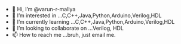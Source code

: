 - 👋 Hi, I’m @varun-r-mallya
- 👀 I’m interested in ...C,C++,Java,Python,Arduino,Verilog,HDL
- 🌱 I’m currently learning ...C,C++,Java,Python,Arduino,Verilog,HDL
- 💞️ I’m looking to collaborate on ...Verilog, HDL
- 📫 How to reach me ...bruh, just email me.

<!---
varun-r-mallya/varun-r-mallya is a ✨ special ✨ repository because its `README.md` (this file) appears on your GitHub profile.
You can click the Preview link to take a look at your changes.
--->
